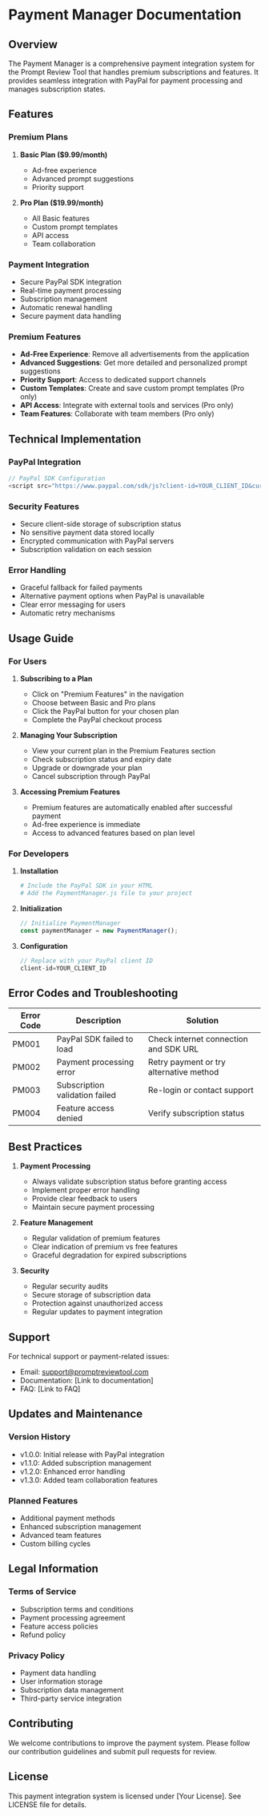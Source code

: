 # Payment Manager Documentation

## Overview
The Payment Manager is a comprehensive payment integration system for the Prompt Review Tool that handles premium subscriptions and features. It provides seamless integration with PayPal for payment processing and manages subscription states.

## Features

### Premium Plans
1. **Basic Plan ($9.99/month)**
   - Ad-free experience
   - Advanced prompt suggestions
   - Priority support

2. **Pro Plan ($19.99/month)**
   - All Basic features
   - Custom prompt templates
   - API access
   - Team collaboration

### Payment Integration
- Secure PayPal SDK integration
- Real-time payment processing
- Subscription management
- Automatic renewal handling
- Secure payment data handling

### Premium Features
- **Ad-Free Experience**: Remove all advertisements from the application
- **Advanced Suggestions**: Get more detailed and personalized prompt suggestions
- **Priority Support**: Access to dedicated support channels
- **Custom Templates**: Create and save custom prompt templates (Pro only)
- **API Access**: Integrate with external tools and services (Pro only)
- **Team Features**: Collaborate with team members (Pro only)

## Technical Implementation

### PayPal Integration
```javascript
// PayPal SDK Configuration
<script src="https://www.paypal.com/sdk/js?client-id=YOUR_CLIENT_ID&currency=USD&components=buttons&enable-funding=paylater,venmo" data-namespace="paypal_sdk"></script>
```

### Security Features
- Secure client-side storage of subscription status
- No sensitive payment data stored locally
- Encrypted communication with PayPal servers
- Subscription validation on each session

### Error Handling
- Graceful fallback for failed payments
- Alternative payment options when PayPal is unavailable
- Clear error messaging for users
- Automatic retry mechanisms

## Usage Guide

### For Users

1. **Subscribing to a Plan**
   - Click on "Premium Features" in the navigation
   - Choose between Basic and Pro plans
   - Click the PayPal button for your chosen plan
   - Complete the PayPal checkout process

2. **Managing Your Subscription**
   - View your current plan in the Premium Features section
   - Check subscription status and expiry date
   - Upgrade or downgrade your plan
   - Cancel subscription through PayPal

3. **Accessing Premium Features**
   - Premium features are automatically enabled after successful payment
   - Ad-free experience is immediate
   - Access to advanced features based on plan level

### For Developers

1. **Installation**
   ```bash
   # Include the PayPal SDK in your HTML
   # Add the PaymentManager.js file to your project
   ```

2. **Initialization**
   ```javascript
   // Initialize PaymentManager
   const paymentManager = new PaymentManager();
   ```

3. **Configuration**
   ```javascript
   // Replace with your PayPal client ID
   client-id=YOUR_CLIENT_ID
   ```

## Error Codes and Troubleshooting

| Error Code | Description | Solution |
|------------|-------------|----------|
| PM001 | PayPal SDK failed to load | Check internet connection and SDK URL |
| PM002 | Payment processing error | Retry payment or try alternative method |
| PM003 | Subscription validation failed | Re-login or contact support |
| PM004 | Feature access denied | Verify subscription status |

## Best Practices

1. **Payment Processing**
   - Always validate subscription status before granting access
   - Implement proper error handling
   - Provide clear feedback to users
   - Maintain secure payment processing

2. **Feature Management**
   - Regular validation of premium features
   - Clear indication of premium vs free features
   - Graceful degradation for expired subscriptions

3. **Security**
   - Regular security audits
   - Secure storage of subscription data
   - Protection against unauthorized access
   - Regular updates to payment integration

## Support

For technical support or payment-related issues:
- Email: support@promptreviewtool.com
- Documentation: [Link to documentation]
- FAQ: [Link to FAQ]

## Updates and Maintenance

### Version History
- v1.0.0: Initial release with PayPal integration
- v1.1.0: Added subscription management
- v1.2.0: Enhanced error handling
- v1.3.0: Added team collaboration features

### Planned Features
- Additional payment methods
- Enhanced subscription management
- Advanced team features
- Custom billing cycles

## Legal Information

### Terms of Service
- Subscription terms and conditions
- Payment processing agreement
- Feature access policies
- Refund policy

### Privacy Policy
- Payment data handling
- User information storage
- Subscription data management
- Third-party service integration

## Contributing
We welcome contributions to improve the payment system. Please follow our contribution guidelines and submit pull requests for review.

## License
This payment integration system is licensed under [Your License]. See LICENSE file for details. 